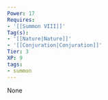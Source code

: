 ```yaml
---
Power: 17
Requires:
- '[[Summon VIII]]'
Tag(s):
- '[[Nature|Nature]]'
- '[[Conjuration|Conjuration]]'
Tier: 3
XP: 9
tags:
- summon
---
```


None